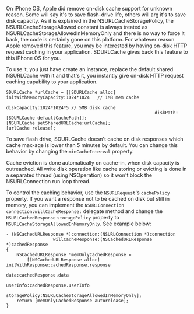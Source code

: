 On iPhone OS, Apple did remove on-disk cache support for unknown reason. Some will say it's to save
flash-drive life, others will arg it's to save disk capacity. As it is explained in the
NSURLCacheStoragePolicy, the NSURLCacheStorageAllowed constant is always treated as
NSURLCacheStorageAllowedInMemoryOnly and there is no way to force it back, the code is certainly
gone on this platform. For whatever reason Apple removed this feature, you may be interested by
having on-disk HTTP request caching in your application. SDURLCache gives back this feature to this
iPhone OS for you.

To use it, you just have create an instance, replace the default shared NSURLCache with it and
that's it, you instantly give on-disk HTTP request caching capability to your application.

    SDURLCache *urlCache = [[SDURLCache alloc] initWithMemoryCapacity:1024*1024   // 1MB mem cache
                                                         diskCapacity:1024*1024*5 // 5MB disk cache
                                                             diskPath:[SDURLCache defaultCachePath]];
    [NSURLCache setSharedURLCache:urlCache];
    [urlCache release];

To save flash drive, SDURLCache doesn't cache on disk responses which cache max-age is lower than
5 minutes by default. You can change this behavior by changing the `minCacheInterval` property.

Cache eviction is done automatically on cache-in, when disk capacity is outreached. All write disk
operation like cache storing or evicting is done in a separated thread (using NSOperation) so it
won't block the NSURLConnection run loop thread.

To control the caching behavior, use the `NSURLRequest`'s `cachePolicy` property. If you want a
response not to be cached on disk but still in memory, you can implement the `NSURLConnection`
`connection:willCacheResponse:` delegate method and change the `NSURLCachedResponse` `storagePolicy`
property to `NSURLCacheStorageAllowedInMemoryOnly`. See example below:

    - (NSCachedURLResponse *)connection:(NSURLConnection *)connection
                      willCacheResponse:(NSCachedURLResponse *)cachedResponse
    {
        NSCachedURLResponse *memOnlyCachedResponse =
            [[NSCachedURLResponse alloc] initWithResponse:cachedResponse.response
                                                     data:cachedResponse.data
                                                 userInfo:cachedResponse.userInfo
                                            storagePolicy:NSURLCacheStorageAllowedInMemoryOnly];
        return [memOnlyCachedResponse autorelease];
    }

